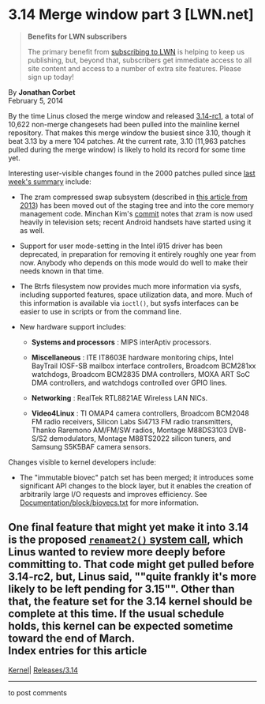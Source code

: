 # 3.14 Merge window part 3 [LWN.net]

> **Benefits for LWN subscribers**
> 
> The primary benefit from [subscribing to LWN](/Promo/nst-nag5/subscribe) is helping to keep us publishing, but, beyond that, subscribers get immediate access to all site content and access to a number of extra site features. Please sign up today! 

By **Jonathan Corbet**  
February 5, 2014 

By the time Linus closed the merge window and released [3.14-rc1](/Articles/583929/), a total of 10,622 non-merge changesets had been pulled into the mainline kernel repository. That makes this merge window the busiest since 3.10, though it beat 3.13 by a mere 104 patches. At the current rate, 3.10 (11,963 patches pulled during the merge window) is likely to hold its record for some time yet. 

Interesting user-visible changes found in the 2000 patches pulled since [last week's summary](/Articles/582352/) include: 

  * The zram compressed swap subsystem (described in [this article from 2013](/Articles/545244/)) has been moved out of the staging tree and into the core memory management code. Minchan Kim's [commit](http://git.kernel.org/linus/cd67e10ac6997c6d1e1504e3c111b693bfdbc148) notes that zram is now used heavily in television sets; recent Android handsets have started using it as well. 

  * Support for user mode-setting in the Intel i915 driver has been deprecated, in preparation for removing it entirely roughly one year from now. Anybody who depends on this mode would do well to make their needs known in that time. 

  * The Btrfs filesystem now provides much more information via sysfs, including supported features, space utilization data, and more. Much of this information is available via `ioctl()`, but sysfs interfaces can be easier to use in scripts or from the command line. 

  * New hardware support includes: 

    * **Systems and processors** : MIPS interAptiv processors. 

    * **Miscellaneous** : ITE IT8603E hardware monitoring chips, Intel BayTrail IOSF-SB mailbox interface controllers, Broadcom BCM281xx watchdogs, Broadcom BCM2835 DMA controllers, MOXA ART SoC DMA controllers, and watchdogs controlled over GPIO lines. 

    * **Networking** : RealTek RTL8821AE Wireless LAN NICs. 

    * **Video4Linux** : TI OMAP4 camera controllers, Broadcom BCM2048 FM radio receivers, Silicon Labs Si4713 FM radio transmitters, Thanko Raremono AM/FM/SW radios, Montage M88DS3103 DVB-S/S2 demodulators, Montage M88TS2022 silicon tuners, and Samsung S5K5BAF camera sensors. 




Changes visible to kernel developers include: 

  * The "immutable biovec" patch set has been merged; it introduces some significant API changes to the block layer, but it enables the creation of arbitrarily large I/O requests and improves efficiency. See [Documentation/block/biovecs.txt](/Articles/584037/) for more information. 



One final feature that might yet make it into 3.14 is the proposed [`renameat2()` system call](/Articles/569134/), which Linus wanted to review more deeply before committing to. That code might get pulled before 3.14-rc2, but, Linus said, ""quite frankly it's more likely to be left pending for 3.15"". Other than that, the feature set for the 3.14 kernel should be complete at this time. If the usual schedule holds, this kernel can be expected sometime toward the end of March.  
Index entries for this article  
---  
[Kernel](/Kernel/Index)| [Releases/3.14](/Kernel/Index#Releases-3.14)  
  


* * *

to post comments 
